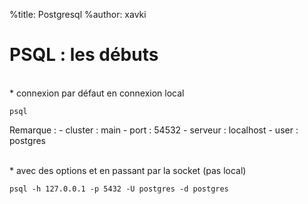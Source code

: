 %title: Postgresql
%author: xavki


# PSQL : les débuts


<br>
* connexion par défaut en connexion local

```
psql
```

Remarque : 
	- cluster : main
	- port : 54532
	- serveur : localhost
	- user : postgres

<br>
* avec des options et en passant par la socket (pas local)

```
psql -h 127.0.0.1 -p 5432 -U postgres -d postgres
```



